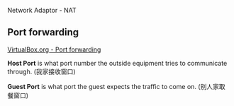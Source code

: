 Network Adaptor - NAT 

## Port forwarding

[VirtualBox.org - Port forwarding](https://forums.virtualbox.org/viewtopic.php?t=98279#:~:text=Host%20Port%20is%20what%20port%20number%20the%20outside%20equipment%20tries%20to%20communicate%20through.%20Guest%20Port%20is%20what%20port%20the%20guest%20expects%20the%20traffic%20to%20come%20on.)

**Host Port** is what port number the outside equipment tries to communicate through. (我家接收窗口)

**Guest Port** is what port the guest expects the traffic to come on. (别人家取餐窗口)
